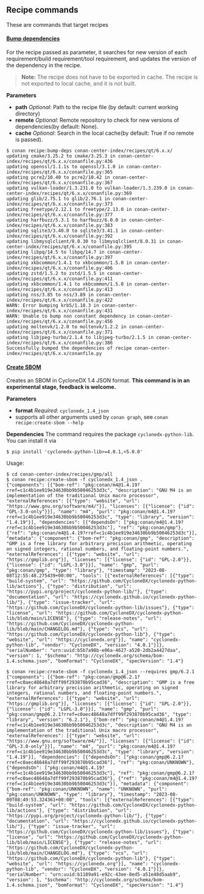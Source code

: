 ## Recipe commands
These are commands that target recipes


#### [Bump dependencies](cmd_bump_deps.py)

For the recipe passed as parameter, it searches for new version of each requirement/build requirement/tool requirement, and updates the version of the dependency in the recipe.

> **Note:** The recipe does not have to be exported in cache.
> The recipe is not exported to local cache, and it is not built.

**Parameters**
- **path** _Optional_: Path to the recipe file (by default: current working directory)
- **remote** _Optional_: Remote repository to check for new versions of dependencies(by default: None).
- **cache** _Optional_: Search in the local cache(by default: True if no remote is passed).

```
$ conan recipe:bump-deps conan-center-index/recipes/qt/6.x.x/
updating cmake/3.25.2 to cmake/3.25.3 in conan-center-index/recipes/qt/6.x.x/conanfile.py:436
updating openssl/1.1.1s to openssl/3.1.0 in conan-center-index/recipes/qt/6.x.x/conanfile.py:365
updating pcre2/10.40 to pcre2/10.42 in conan-center-index/recipes/qt/6.x.x/conanfile.py:367
updating vulkan-loader/1.3.231.0 to vulkan-loader/1.3.239.0 in conan-center-index/recipes/qt/6.x.x/conanfile.py:369
updating glib/2.75.1 to glib/2.76.1 in conan-center-index/recipes/qt/6.x.x/conanfile.py:373
updating freetype/2.12.1 to freetype/2.13.0 in conan-center-index/recipes/qt/6.x.x/conanfile.py:377
updating harfbuzz/5.3.1 to harfbuzz/6.0.0 in conan-center-index/recipes/qt/6.x.x/conanfile.py:383
updating sqlite3/3.40.0 to sqlite3/3.41.1 in conan-center-index/recipes/qt/6.x.x/conanfile.py:392
updating libmysqlclient/8.0.30 to libmysqlclient/8.0.31 in conan-center-index/recipes/qt/6.x.x/conanfile.py:395
updating libpq/14.5 to libpq/14.7 in conan-center-index/recipes/qt/6.x.x/conanfile.py:397
updating xkbcommon/1.4.1 to xkbcommon/1.5.0 in conan-center-index/recipes/qt/6.x.x/conanfile.py:406
updating zstd/1.5.2 to zstd/1.5.5 in conan-center-index/recipes/qt/6.x.x/conanfile.py:411
updating xkbcommon/1.4.1 to xkbcommon/1.5.0 in conan-center-index/recipes/qt/6.x.x/conanfile.py:413
updating nss/3.85 to nss/3.89 in conan-center-index/recipes/qt/6.x.x/conanfile.py:422
WARN: Error bumping krb5/1.18.3 in conan-center-index/recipes/qt/6.x.x/conanfile.py:431
WARN: Unable to bump non constant dependency in conan-center-index/recipes/qt/6.x.x/conanfile.py:456
updating moltenvk/1.2.0 to moltenvk/1.2.2 in conan-center-index/recipes/qt/6.x.x/conanfile.py:371
updating libjpeg-turbo/2.1.4 to libjpeg-turbo/2.1.5 in conan-center-index/recipes/qt/6.x.x/conanfile.py:386
Successfully bumped the dependencies of recipe conan-center-index/recipes/qt/6.x.x/conanfile.py
```

#### [Create SBOM](cmd_create_sbom.py)

Creates an SBOM in CycloneDX 1.4 JSON format.
**This command is in an experimental stage, feedback is welcome.**

**Parameters**
* **format** _Required_: `cyclonedx_1.4_json`
* supports all other arguments used by `conan graph`, see `conan recipe:create-sbom --help`

**Dependencies**
The command requires the package `cyclonedx-python-lib`.
You can install it via
<!-- keep in sync with the error message that asks for requirements/dependencies in `cmd_create_sbom.py` -->
```shellSession
$ pip install 'cyclonedx-python-lib>=4.0.1,<5.0.0'
```

Usage:

```shellSession
$ cd conan-center-index/recipes/gmp/all
$ conan recipe:create-sbom -f cyclonedx_1.4_json .
{"components": [{"bom-ref": "pkg:conan/m4@1.4.19?rref=c1c4b1ee919e34630bb9b50046253d3c", "description": "GNU M4 is an implementation of the traditional Unix macro processor", "externalReferences": [{"type": "website", "url": "https://www.gnu.org/software/m4/"}], "licenses": [{"license": {"id": "GPL-3.0-only"}}], "name": "m4", "purl": "pkg:conan/m4@1.4.19?rref=c1c4b1ee919e34630bb9b50046253d3c", "type": "library", "version": "1.4.19"}], "dependencies": [{"dependsOn": ["pkg:conan/m4@1.4.19?rref=c1c4b1ee919e34630bb9b50046253d3c"], "ref": "pkg:conan/gmp"}, {"ref": "pkg:conan/m4@1.4.19?rref=c1c4b1ee919e34630bb9b50046253d3c"}], "metadata": {"component": {"bom-ref": "pkg:conan/gmp", "description": "GMP is a free library for arbitrary precision arithmetic, operating on signed integers, rational numbers, and floating-point numbers.", "externalReferences": [{"type": "website", "url": "https://gmplib.org"}], "licenses": [{"license": {"id": "GPL-2.0"}}, {"license": {"id": "LGPL-3.0"}}], "name": "gmp", "purl": "pkg:conan/gmp", "type": "library"}, "timestamp": "2023-08-08T12:55:48.275439+00:00", "tools": [{"externalReferences": [{"type": "build-system", "url": "https://github.com/CycloneDX/cyclonedx-python-lib/actions"}, {"type": "distribution", "url": "https://pypi.org/project/cyclonedx-python-lib/"}, {"type": "documentation", "url": "https://cyclonedx.github.io/cyclonedx-python-lib/"}, {"type": "issue-tracker", "url": "https://github.com/CycloneDX/cyclonedx-python-lib/issues"}, {"type": "license", "url": "https://github.com/CycloneDX/cyclonedx-python-lib/blob/main/LICENSE"}, {"type": "release-notes", "url": "https://github.com/CycloneDX/cyclonedx-python-lib/blob/main/CHANGELOG.md"}, {"type": "vcs", "url": "https://github.com/CycloneDX/cyclonedx-python-lib"}, {"type": "website", "url": "https://cyclonedx.org"}], "name": "cyclonedx-python-lib", "vendor": "CycloneDX", "version": "4.0.1"}]}, "serialNumber": "urn:uuid:b5b7a98b-e06a-4627-a520-2db2a4427daa", "version": 1, "$schema": "http://cyclonedx.org/schema/bom-1.4.schema.json", "bomFormat": "CycloneDX", "specVersion": "1.4"}
```

```shellSession
$ conan recipe:create-sbom -f cyclonedx_1.4_json --requires gmp/6.2.1
{"components": [{"bom-ref": "pkg:conan/gmp@6.2.1?rref=c0aec48648a7dff99f293870b95cad36", "description": "GMP is a free library for arbitrary precision arithmetic, operating on signed integers, rational numbers, and floating-point numbers.", "externalReferences": [{"type": "website", "url": "https://gmplib.org"}], "licenses": [{"license": {"id": "GPL-2.0"}}, {"license": {"id": "LGPL-3.0"}}], "name": "gmp", "purl": "pkg:conan/gmp@6.2.1?rref=c0aec48648a7dff99f293870b95cad36", "type": "library", "version": "6.2.1"}, {"bom-ref": "pkg:conan/m4@1.4.19?rref=c1c4b1ee919e34630bb9b50046253d3c", "description": "GNU M4 is an implementation of the traditional Unix macro processor", "externalReferences": [{"type": "website", "url": "https://www.gnu.org/software/m4/"}], "licenses": [{"license": {"id": "GPL-3.0-only"}}], "name": "m4", "purl": "pkg:conan/m4@1.4.19?rref=c1c4b1ee919e34630bb9b50046253d3c", "type": "library", "version": "1.4.19"}], "dependencies": [{"dependsOn": ["pkg:conan/gmp@6.2.1?rref=c0aec48648a7dff99f293870b95cad36"], "ref": "pkg:conan/UNKNOWN"}, {"dependsOn": ["pkg:conan/m4@1.4.19?rref=c1c4b1ee919e34630bb9b50046253d3c"], "ref": "pkg:conan/gmp@6.2.1?rref=c0aec48648a7dff99f293870b95cad36"}, {"ref": "pkg:conan/m4@1.4.19?rref=c1c4b1ee919e34630bb9b50046253d3c"}], "metadata": {"component": {"bom-ref": "pkg:conan/UNKNOWN", "name": "UNKNOWN", "purl": "pkg:conan/UNKNOWN", "type": "library"}, "timestamp": "2023-08-09T08:49:53.324361+00:00", "tools": [{"externalReferences": [{"type": "build-system", "url": "https://github.com/CycloneDX/cyclonedx-python-lib/actions"}, {"type": "distribution", "url": "https://pypi.org/project/cyclonedx-python-lib/"}, {"type": "documentation", "url": "https://cyclonedx.github.io/cyclonedx-python-lib/"}, {"type": "issue-tracker", "url": "https://github.com/CycloneDX/cyclonedx-python-lib/issues"}, {"type": "license", "url": "https://github.com/CycloneDX/cyclonedx-python-lib/blob/main/LICENSE"}, {"type": "release-notes", "url": "https://github.com/CycloneDX/cyclonedx-python-lib/blob/main/CHANGELOG.md"}, {"type": "vcs", "url": "https://github.com/CycloneDX/cyclonedx-python-lib"}, {"type": "website", "url": "https://cyclonedx.org"}], "name": "cyclonedx-python-lib", "vendor": "CycloneDX", "version": "4.0.1"}]}, "serialNumber": "urn:uuid:b1189a91-e92c-43ee-8ed5-a51e48d5aab9", "version": 1, "$schema": "http://cyclonedx.org/schema/bom-1.4.schema.json", "bomFormat": "CycloneDX", "specVersion": "1.4"}
```

